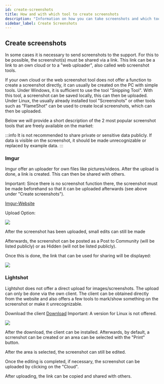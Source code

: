 ```yaml
---
id: create-screenshots
title: How and with which tool to create screenshots
description: "Information on how you can take screenshots and which tools are recommended"
sidebar_label: Create Screenshots
---
```


## Create screenshots

In some cases it is necessary to send screenshots to the support.
For this to be possible, the screenshot(s) must be shared via a link. 
This link can be a link to an own cloud or to a "web uploader", also called web screenshot tools. 

If your own cloud or the web screenshot tool does not offer a function to create a screenshot directly, it can usually be created on the PC with simple tools. 
Under Windows, it is sufficient to use the tool "Snipping Tool". With this tool, a screenshot can be saved locally, this can then be uploaded. 
Under Linux, the usually already installed tool "Screenshots" or other tools such as "FlameShot" can be used to create local screenshots, which can then be uploaded.


Below we will provide a short description of the 2 most popular screenshot tools that are freely available on the market:

:::info
It is not recommended to share private or sensitive data publicly. If data is visible on the screenshot, it should be made unrecognizable or replaced by example data.
:::


### Imgur

Imgur offer an uploader for own files like pictures/videos. 
After the upload is done, a link is created. 
This can then be shared with others. 

Important: Since there is no screenshot function there, the screenshot must be made beforehand so that it can be uploaded afterwards (see above under "Create screenshots").

[Imgur-Website](https://imgur.com/upload)

Upload Option:

![](https://screensaver01.zap-hosting.com/index.php/s/4sCEeKkyGEm3EXd/preview)

After the screenshot has been uploaded, small edits can still be made

Afterwards, the screenshot can be posted as a Post to Community (will be listed publicly) or as Hidden (will not be listed publicly). 

Once this is done, the link that can be used for sharing will be displayed:

![](https://screensaver01.zap-hosting.com/index.php/s/dJCpsKtka9rHX6T/preview)

### Lightshot

Lightshot does not offer a direct upload for images/screenshots. The upload can only be done via the own client. 
The client can be obtained directly from the website and also offers a few tools to mark/show something on the screenshot or make it unrecognizable.  

Download the client [Download](https://app.prntscr.com/en/)
Important: A version for Linux is not offered. 

![](https://screensaver01.zap-hosting.com/index.php/s/iGEccwZZDXqLGKp/preview)

After the download, the client can be installed. 
Afterwards, by default, a scrrenshot can be created or an area can be selected with the "Print" button. 


After the area is selected, the screenshot can still be edited. 

Once the editing is completed, if necessary, the screenshot can be uploaded by clicking on the "Cloud". 

After uploading, the link can be copied and shared with others.

